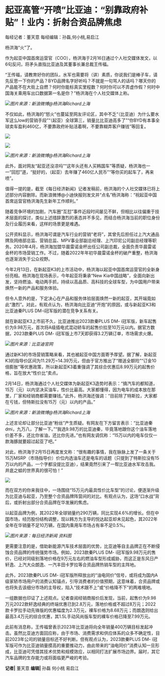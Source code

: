 # 起亚高管“开喷”比亚迪：“别靠政府补贴”！业内：折射合资品牌焦虑

每经记者：董天意 每经编辑：孙磊,何小桃,易启江

杨洪海“火”了。

作为起亚中国首席运营官（COO），杨洪海于2月16日通过个人社交媒体发文，以6句反问，将矛头直指比亚迪及其董事长兼总裁王传福。

“王传福，请教育好你的团队，水军也需要将（讲）素质，你说我们是棒子车，请先反思一下你的产品？BYD品牌名字好听吗？不就是一句骂人的话吗？哪天你的产品能不在大街上自燃？何时你能标真实里程数？何时你可以不弄虚作假？何时中国海关乘用车出口数据第一名是你？”杨洪海在个人社交媒体上称。

![](https://inews.gtimg.com/newsapp_bt/0/15671614389/1000)_图片来源：新浪微博@杨洪海Richard上海_

不仅如此，杨洪海的“怒火”也蔓延至网友评论区，其中不乏“（比亚迪）为什么要水军这么low的营销手段”“（起亚）全球第三，销量比比亚迪高多了”“你BYD有本事全球卖车盈利460亿，不要靠政府补贴活着啊，不要靠糊弄客户赚钱”等回复。

![](https://inews.gtimg.com/newsapp_bt/0/15671614390/1000)

![](https://inews.gtimg.com/newsapp_bt/0/15671614394/1000)

![](https://inews.gtimg.com/newsapp_bt/0/15671614396/1000)_图片来源：新浪微博@杨洪海Richard上海_

此外，面对网友“起亚还没凉吗”“这年头还有人买韩国车”等质疑，杨洪海也一一“回怼”道，“挺好的，（起亚）去年赚了460亿人民币”“等你买的起车了，再来喷”。

值得一提的是，截至《每日经济新闻》记者发稿前，杨洪海的个人社交媒体已将上述部分内容删除。而新浪微博@小迪快报则发文并“点名”杨洪海称：“祝起亚中国首席运营官杨洪海先生新年工作顺利。”

随着竞争环境的加剧，汽车圈“互怼”事件近段时间屡见不鲜，但相比以往偏重于技术层面的探讨，类似上述措辞激烈的表态并不多见，而结合杨洪海当前的职位身份及行业履历来看，这样的场景更是难遇。

公开资料显示，杨洪海可谓是汽车行业的营销“老将”，其曾先后担任过上汽大通品牌及网络部总监、营销总监、MPV事业部副总经理、上汽印尼公司副总经理等职务。2020年4月，杨洪海加盟华晨雷诺金杯出任公司副总裁，全面负责华晨雷诺金杯的市场营销工作。不过，随着2022年年初华晨雷诺金杯的破产重整，杨洪海也逐渐消失于公众视野。

今年2月13日，在新起亚K3的上市活动中，杨洪海以起亚中国首席运营官的全新身份亮相。杨洪海在现场表示，今年起亚将秉承“New
Kia中国战略”，全面向新出发，坚持燃油、电动两手抓，持续以高品质、高科技的全球车型，为中国用户带来焕然一新的产品和服务体验。

但令人意外的是，下定决心在产品和服务体验层面焕然一新的起亚，其开端竟如此“激烈”。对此，有观点认为，杨洪海向比亚迪“开炮”的原因，或与新起亚K3和比亚迪秦PLUS
DM-i冠军版的潜在竞争关系有关。

就在新起亚K3上市前不久，比亚迪推出2023款秦PLUS DM-
i冠军版，新车起售价为9.98万元，首次将A级插电式混动轿车的起售价拉至10万元以内。据官方数据，2023款秦PLUS DM-
i冠军版上市7天即获得3.2万辆订单，市场需求火爆。

![](https://inews.gtimg.com/newsapp_bt/0/15670875533/1000)_图片来源：比亚迪官网_

通过新K3的市场营销策略来看，其也被起亚中国方面寄予厚望。据了解，新起亚K3的指导价区间为11.29万~14.39万元，但由于官方推出了“赠送全额险”“订金10倍膨胀”等优惠政策，所以新起亚K3着重强调了其综合优惠后8.99万元的起售价格，旨在放大“性价比”卖点。

2月14日，杨洪海通过个人社交媒体为新起亚K3造势时表示：“搞汽车的都知道，15万（元）以内坚决买油车，性价比最高。大家都懂得，因为电车的成本放在那里，厂家和经销商都需要赚钱。”此外，杨洪海还强调：“目前除了特斯拉，大家都在亏钱，但特斯拉没有15万（元）以内的产品。”

![](https://inews.gtimg.com/newsapp_bt/0/15671614402/1000)_图片来源：新浪微博@杨洪海Richard上海_

上述言论却让部分比亚迪“粉丝”产生质疑。有网友在下方留言表示：“比亚迪秦dmi，九万八，了解一下。”“我选9.98万的比亚迪秦，毕竟落地跟你这个油车落地价差不多，还比你省油，还比你先进。”也有网友调侃称：“15万以内的电车仅仅一款海豚就要超过起亚了吧。”

对此，杨洪海于2月15日再度发文称：“很有趣的事情，我在脉脉上发了一条关于15万MSRP（市场指导价）价位内选油车还是电车的话题（只提到了特斯拉没有15万以内的产品，一个字都没提比亚迪），结果竟然引来了一帮比亚迪水军攻击我。井底之蛙的世界真的很可怕！”

![](https://inews.gtimg.com/newsapp_bt/0/15671614410/1000)

而在双方的你来我往中，一场围绕“15万元内最具性价比车型”的讨论，便逐渐升级为比亚迪与起亚，乃至整个合资品牌阵营间的对比。有观点认为，这场“口水战”背后，或折射出部分合资品牌在华发展的焦虑。

以起亚品牌为例，其2022年全球销量约290万辆，同比实现4.6%的增长。但在中国市场，经历股份结构调整，现以韩方为主导的悦达起亚却未见起色，其2022年全年在华销量不足10万辆，在国内乘用车市场占有率不足0.5%。

![](https://inews.gtimg.com/newsapp_bt/0/15670875849/1000)_图片来源：每日经济新闻 资料图_

更需要注意的是，借助新能源汽车技术层面的优势，比亚迪等自主品牌正在不断侵蚀合资品牌的传统强势市场。例如，2023款秦PLUS DM-
i冠军版9.98万元的售价，已经对同级别落地价格在9万元左右的燃油车型形成威胁，而这正是东风日产轩逸、上汽大众朗逸、一汽丰田卡罗拉等合资品牌热销车型的主阵地。

此外，2023款秦PLUS DM-
i冠军版所释放出的“油电同价”信号，或将成为国内A级家轿市场用户的消费认知锚点，引导消费者的价值预期，这意味着，合资品牌或也将失去该细分市场的主导权，陷入“技术跟不上”或“价格降不下”的两难境地。

一组数据也印证了上述观点。记者查阅经销商报价后发现，当前，起售价为9.98万元2022款轩逸经典的终端优惠已到2.8万元，落地价格或不超过8万元；2022款卡罗拉手动先锋版的优惠幅度为2.3万元，裸车价格为8.68万元；而朗逸则给出最高3.4万元的综合优惠，其1.5L手动风尚版车型的裸车价格已降至7.99万元。

此前有消息称，王传福曾表示2023年比亚迪将向全年销量400万辆目标发起冲击。虽然比亚迪方面回应称，由于市场、消费需求和供应体系的众多不确定性，目前2023年公司的销量目标还不好判断。但有观点认为，2023款秦PLUS
DM-
i冠军版可作为比亚迪销量摸高的重要推动力，由此带来的“油电同价”消费认知一旦形成，比亚迪可凭借其技术优势和规模效应，以相同打法扩展市场边界。届时，其它汽车品牌的生存能力或将面临更严峻的考验。

**记者|** 董天意 **编辑|** 孙磊 何小桃 易启江

